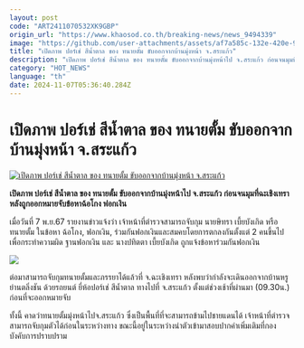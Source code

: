 ```yaml
---
layout: post
code: "ART2411070532XK9GBP"
origin_url: "https://www.khaosod.co.th/breaking-news/news_9494339"
image: "https://github.com/user-attachments/assets/af7a585c-132e-420e-91b9-fa71f6f0104d"
title: "เปิดภาพ ปอร์เช่ สีน้ำตาล ของ ทนายตั้ม ขับออกจากบ้านมุ่งหน้า จ.สระแก้ว"
description: "เปิดภาพ ปอร์เช่ สีน้ำตาล ของ ทนายตั้ม ขับออกจากบ้านมุ่งหน้าไป จ.สระแก้ว ก่อนจนมุมที่ฉะเชิงเทรา หลังถูกออกหมายจับข้อหาฉ้อโกง ฟอกเงิน "
category: "HOT_NEWS"
language: "th"
date: 2024-11-07T05:36:40.284Z
---
```


# เปิดภาพ ปอร์เช่ สีน้ำตาล ของ ทนายตั้ม ขับออกจากบ้านมุ่งหน้า จ.สระแก้ว

[![เปิดภาพ ปอร์เช่ สีน้ำตาล ของ ทนายตั้ม ขับออกจากบ้านมุ่งหน้า จ.สระแก้ว](https://www.khaosod.co.th/wpapp/uploads/2024/11/tam-r57_0.jpg "เปิดภาพ ปอร์เช่ สีน้ำตาล ของ ทนายตั้ม ขับออกจากบ้านมุ่งหน้า จ.สระแก้ว")](https://www.khaosod.co.th/wpapp/uploads/2024/11/tam-r57_0.jpg)

**เปิดภาพ ปอร์เช่ สีน้ำตาล ของ ทนายตั้ม ขับออกจากบ้านมุ่งหน้าไป จ.สระแก้ว ก่อนจนมุมที่ฉะเชิงเทรา หลังถูกออกหมายจับข้อหาฉ้อโกง ฟอกเงิน**

เมื่อวันที่ 7 พ.ย.67 รายงานข่าวแจ้งว่า เจ้าหน้าที่ตำรวจสามารถจับกุม นายษิทรา เบี้ยบังเกิด หรือ ทนายตั้ม ในข้อหา ฉ้อโกง, ฟอกเงิน, ร่วมกันฟอกเงินและสมคบโดยการตกลงกันตั้งแต่ 2 คนขึ้นไปเพื่อกระทำความผิด ฐานฟอกเงิน และ นางปทิตตา เบี้ยบังเกิด ถูกแจ้งข้อหาร่วมกันฟอกเงิน

[![](https://www.khaosod.co.th/wpapp/uploads/2024/11/ดาวน์โหลด-696x509.jpg)](https://www.khaosod.co.th/wpapp/uploads/2024/11/ดาวน์โหลด.jpg)

ต่อมาสามารถจับกุมทนายตั้มและภรรยาได้แล้วที่ จ.ฉะเชิงเทรา หลังพบว่ากำลังจะเดินออกจากบ้านหรูย่านตลิ่งชัน ด้วยรถยนต์ ยี่ห้อปอร์เช่ สีน้ำตาล ทางไปที่ จ.สระแก้ว ตั้งแต่ช่วงเช้าที่ผ่านมา (09.30น.) ก่อนที่จะออกหมายจับ

ทั้งนี้ คาดว่าทนายตั้มมุ่งหน้าไปจ.สระแก้ว ซึ่งเป็นพื้นที่ที่จะสามารถข้ามไปชายแดนได้ เจ้าหน้าที่ตำรวจสามารถจับกุมตัวได้ก่อนในระหว่างทาง ขณะนี้อยู่ในระหว่างนำตัวเข้ามาสอบปากคำเพิ่มเติมที่กองบังคับการปราบปราม

